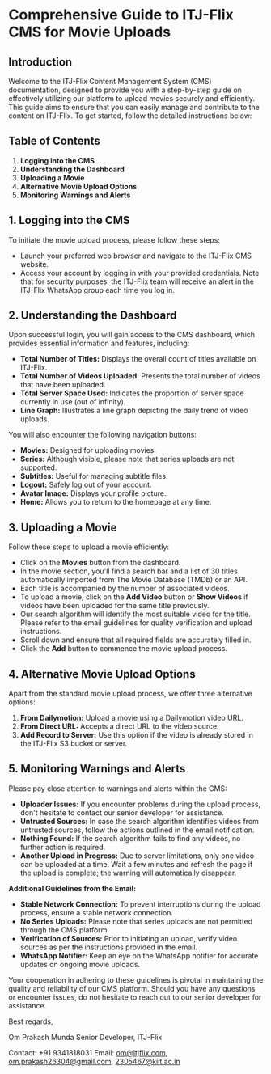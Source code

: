 # Comprehensive Guide to ITJ-Flix CMS for Movie Uploads

## Introduction

Welcome to the ITJ-Flix Content Management System (CMS) documentation, designed to provide you with a step-by-step guide on effectively utilizing our platform to upload movies securely and efficiently. This guide aims to ensure that you can easily manage and contribute to the content on ITJ-Flix. To get started, follow the detailed instructions below:

## Table of Contents

1. **Logging into the CMS**
2. **Understanding the Dashboard**
3. **Uploading a Movie**
4. **Alternative Movie Upload Options**
5. **Monitoring Warnings and Alerts**

## 1. Logging into the CMS

To initiate the movie upload process, please follow these steps:

- Launch your preferred web browser and navigate to the ITJ-Flix CMS website.
- Access your account by logging in with your provided credentials. Note that for security purposes, the ITJ-Flix team will receive an alert in the ITJ-Flix WhatsApp group each time you log in.

## 2. Understanding the Dashboard

Upon successful login, you will gain access to the CMS dashboard, which provides essential information and features, including:

- **Total Number of Titles:** Displays the overall count of titles available on ITJ-Flix.
- **Total Number of Videos Uploaded:** Presents the total number of videos that have been uploaded.
- **Total Server Space Used:** Indicates the proportion of server space currently in use (out of infinity).
- **Line Graph:** Illustrates a line graph depicting the daily trend of video uploads.

You will also encounter the following navigation buttons:

- **Movies:** Designed for uploading movies.
- **Series:** Although visible, please note that series uploads are not supported.
- **Subtitles:** Useful for managing subtitle files.
- **Logout:** Safely log out of your account.
- **Avatar Image:** Displays your profile picture.
- **Home:** Allows you to return to the homepage at any time.

## 3. Uploading a Movie

Follow these steps to upload a movie efficiently:

- Click on the **Movies** button from the dashboard.
- In the movie section, you'll find a search bar and a list of 30 titles automatically imported from The Movie Database (TMDb) or an API.
- Each title is accompanied by the number of associated videos.
- To upload a movie, click on the **Add Video** button or **Show Videos** if videos have been uploaded for the same title previously.
- Our search algorithm will identify the most suitable video for the title. Please refer to the email guidelines for quality verification and upload instructions.
- Scroll down and ensure that all required fields are accurately filled in.
- Click the **Add** button to commence the movie upload process.

## 4. Alternative Movie Upload Options

Apart from the standard movie upload process, we offer three alternative options:

1. **From Dailymotion:** Upload a movie using a Dailymotion video URL.
2. **From Direct URL:** Accepts a direct URL to the video source.
3. **Add Record to Server:** Use this option if the video is already stored in the ITJ-Flix S3 bucket or server.

## 5. Monitoring Warnings and Alerts

Please pay close attention to warnings and alerts within the CMS:

- **Uploader Issues:** If you encounter problems during the upload process, don't hesitate to contact our senior developer for assistance.
- **Untrusted Sources:** In case the search algorithm identifies videos from untrusted sources, follow the actions outlined in the email notification.
- **Nothing Found:** If the search algorithm fails to find any videos, no further action is required.
- **Another Upload in Progress:** Due to server limitations, only one video can be uploaded at a time. Wait a few minutes and refresh the page if the upload is complete; the warning will automatically disappear.

**Additional Guidelines from the Email:**

- **Stable Network Connection:** To prevent interruptions during the upload process, ensure a stable network connection.
- **No Series Uploads:** Please note that series uploads are not permitted through the CMS platform.
- **Verification of Sources:** Prior to initiating an upload, verify video sources as per the instructions provided in the email.
- **WhatsApp Notifier:** Keep an eye on the WhatsApp notifier for accurate updates on ongoing movie uploads.

Your cooperation in adhering to these guidelines is pivotal in maintaining the quality and reliability of our CMS platform. Should you have any questions or encounter issues, do not hesitate to reach out to our senior developer for assistance.

Best regards,

Om Prakash Munda
Senior Developer, ITJ-Flix

Contact: +91 9341818031
Email: om@itjflix.com, om.prakash26304@gmail.com, 2305467@kiit.ac.in

